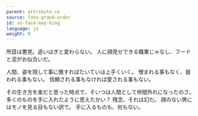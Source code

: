 ```yaml
---
parent: attribute.ce
source: fate-grand-order
id: no-face-may-king
language: ja
weight: 0
---
```


所詮は悪党。追いはぎと変わらない。
人に顔見せできる職業じゃなし、フードと泥がお似合いだ。

人間、姿を隠して事に徹すればたいていは上手くいく。
憎まれる事もなく、狙われる事もない。
信頼される事もなければ愛される事もない。

その生き方を楽だと思った時点で、そいつは人間として仲間外れになったのさ。
多くのものを手に入れたように思えたかい？
残念、それは幻だ。
顔のない男にはモノを見る目もない訳で。
手に入るものも、何もない。

